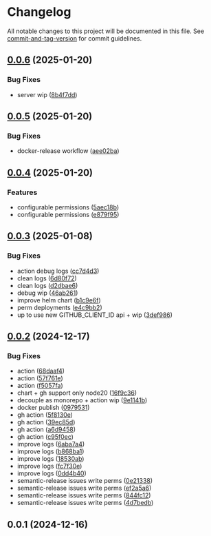 # Changelog

All notable changes to this project will be documented in this file. See [commit-and-tag-version](https://github.com/absolute-version/commit-and-tag-version) for commit guidelines.

## [0.0.6](https://github.com/SocialGouv/token-bureau/compare/v0.0.5...v0.0.6) (2025-01-20)


### Bug Fixes

* server wip ([8b4f7dd](https://github.com/SocialGouv/token-bureau/commit/8b4f7ddefee71def78ef4cfb39eb9e10e9442c6f))

## [0.0.5](https://github.com/SocialGouv/token-bureau/compare/v0.0.4...v0.0.5) (2025-01-20)


### Bug Fixes

* docker-release workflow ([aee02ba](https://github.com/SocialGouv/token-bureau/commit/aee02ba36e7cb4c64ab0a3883570b6fa542166dc))

## [0.0.4](https://github.com/SocialGouv/token-bureau/compare/v0.0.3...v0.0.4) (2025-01-20)


### Features

* configurable permissions ([5aec18b](https://github.com/SocialGouv/token-bureau/commit/5aec18bed6d5dbf4a695649718942ee84aa87cac))
* configurable permissions ([e879f95](https://github.com/SocialGouv/token-bureau/commit/e879f954e503a9b2bc35874226556595839d2965))

## [0.0.3](https://github.com/SocialGouv/token-bureau/compare/v0.0.2...v0.0.3) (2025-01-08)


### Bug Fixes

* action debug logs ([cc7d4d3](https://github.com/SocialGouv/token-bureau/commit/cc7d4d3c0e121bbc690a60880b38ee19f7672d91))
* clean logs ([6d80f72](https://github.com/SocialGouv/token-bureau/commit/6d80f72fe58de756cc6a310e71fe1f6b376d489c))
* clean logs ([d2dbae6](https://github.com/SocialGouv/token-bureau/commit/d2dbae6fbbd065ecaadf1d1742a4d0ecd928dea1))
* debug wip ([46ab261](https://github.com/SocialGouv/token-bureau/commit/46ab2611d922d05abfb91873a6f7df653dc2cf70))
* improve helm chart ([b1c9e6f](https://github.com/SocialGouv/token-bureau/commit/b1c9e6fe71e0d49aff8571c151ef49c7c8af6029))
* perm deployments ([e4c9bb2](https://github.com/SocialGouv/token-bureau/commit/e4c9bb2717e95b28aec2b7634da27dd740910620))
* up to use new GITHUB_CLIENT_ID api + wip ([3def986](https://github.com/SocialGouv/token-bureau/commit/3def9867a809d189fe985e69eead51c9f3d58ac6))

## [0.0.2](https://github.com/SocialGouv/token-bureau/compare/v0.0.1...v0.0.2) (2024-12-17)


### Bug Fixes

* action ([68daaf4](https://github.com/SocialGouv/token-bureau/commit/68daaf402d46afdbe7e29f3a8d7fa4ebebdef130))
* action ([57f761e](https://github.com/SocialGouv/token-bureau/commit/57f761ea151b41490cad7e1e71298bb3e41c6dba))
* action ([f5057fa](https://github.com/SocialGouv/token-bureau/commit/f5057fa8166e01cf80bb2ad8f2ef2b88f7cd56d7))
* chart + gh support only node20 ([16f9c36](https://github.com/SocialGouv/token-bureau/commit/16f9c3629fb6112788890167e37102ec4d93f6b8))
* decouple as monorepo + action wip ([9e1141b](https://github.com/SocialGouv/token-bureau/commit/9e1141b0fcfede6434df77ddb81b655e0ead22a8))
* docker publish ([0979531](https://github.com/SocialGouv/token-bureau/commit/0979531b267eb784e668ff4c9e82941f02ddfb6f))
* gh action ([5f8130e](https://github.com/SocialGouv/token-bureau/commit/5f8130ec6c7a6324793074986403f5a13bc1c891))
* gh action ([39ec85d](https://github.com/SocialGouv/token-bureau/commit/39ec85d4fa62d63537434d062e2e4afdd43bccf8))
* gh action ([a6d9458](https://github.com/SocialGouv/token-bureau/commit/a6d945816672747be21f4ee5fbcf672e6c9c4852))
* gh action ([c95f0ec](https://github.com/SocialGouv/token-bureau/commit/c95f0ec34c6b2e9f933a680dd016eddb94e4b39f))
* improve logs ([6aba7a4](https://github.com/SocialGouv/token-bureau/commit/6aba7a46cf216ced4ff7a1deb86ad59633902b8a))
* improve logs ([b868ba1](https://github.com/SocialGouv/token-bureau/commit/b868ba101a7bc22599f701d81c5e7111fd75e95c))
* improve logs ([18530ab](https://github.com/SocialGouv/token-bureau/commit/18530ab67b1c8c437cea97de1846608301af7f2f))
* improve logs ([fc7f30e](https://github.com/SocialGouv/token-bureau/commit/fc7f30e1433ffae7632116eddd5064932ad6928a))
* improve logs ([0dd4b40](https://github.com/SocialGouv/token-bureau/commit/0dd4b4083efd3243b97f7b0adaa132e82f4b9aa0))
* semantic-release issues write perms ([0e21338](https://github.com/SocialGouv/token-bureau/commit/0e21338c70861bdc6eb721e55227d7c2eba8c8d4))
* semantic-release issues write perms ([ef2a5a6](https://github.com/SocialGouv/token-bureau/commit/ef2a5a6db8e4f9abe0b2ea373b62d9da286a75a6))
* semantic-release issues write perms ([844fc12](https://github.com/SocialGouv/token-bureau/commit/844fc126e54f37a1440091c9f5d88e868096162e))
* semantic-release issues write perms ([4d7bedb](https://github.com/SocialGouv/token-bureau/commit/4d7bedbb3b54b6676350ea38c5542f7a8c8539b5))

## 0.0.1 (2024-12-16)

